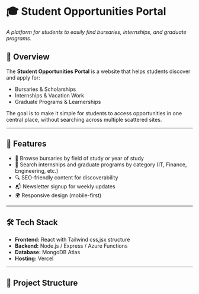 # 🎓 Student Opportunities Portal  
_A platform for students to easily find bursaries, internships, and graduate programs._

## 📌 Overview  
The **Student Opportunities Portal** is a website that helps students discover and apply for:  
- Bursaries & Scholarships  
- Internships & Vacation Work  
- Graduate Programs & Learnerships  

The goal is to make it simple for students to access opportunities in one central place, without searching across multiple scattered sites.  

---

## 🚀 Features  
- 📑 Browse bursaries by field of study or year of study  
- 💼 Search internships and graduate programs by category (IT, Finance, Engineering, etc.)  
- 🔍 SEO-friendly content for discoverability  
- 📬 Newsletter signup for weekly updates  
- 🌍 Responsive design (mobile-first)  

---

## 🛠️ Tech Stack  
- **Frontend:** React with Tailwind css,jsx structure 
- **Backend:** Node.js / Express / Azure Functions  
- **Database:** MongoDB Atlas  
- **Hosting:** Vercel 
---

## 📂 Project Structure  
